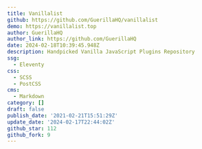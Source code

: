 ```yaml
---
title: Vanillalist
github: https://github.com/GuerillaHQ/vanillalist
demo: https://vanillalist.top
author: GuerillaHQ
author_link: https://github.com/GuerillaHQ
date: 2024-02-18T10:39:45.948Z
description: Handpicked Vanilla JavaScript Plugins Repository
ssg:
  - Eleventy
css:
  - SCSS
  - PostCSS
cms:
  - Markdown
category: []
draft: false
publish_date: '2021-02-21T15:51:29Z'
update_date: '2024-02-17T22:44:02Z'
github_star: 112
github_fork: 9
---
```

